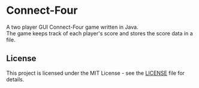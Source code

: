 # Connect-Four
A two player GUI Connect-Four game written in Java.  
The game keeps track of each player's score and stores the score data in a file.

## **License**
 This project is licensed under the MIT License - see the [LICENSE](https://raw.githubusercontent.com/MahdiVarposhti/Connect-Four/master/LICENSE) file for details.

